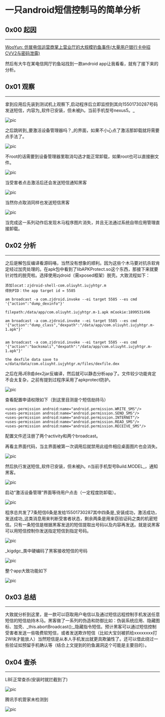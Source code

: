 # 一只android短信控制马的简单分析

0x00 起因
-------

* * *

[WooYun: 仿冒电信运营商掌上营业厅的大规模钓鱼事件(大量用户银行卡中招CVV2与密码泄露)](http://www.wooyun.org/bugs/wooyun-2014-076180)

然后有大牛在某电信网厅钓鱼站找到一款android app让我看看，就有了接下来的分析。

0x01 观察
-------

* * *

拿到应用后先装到测试机上观察下,启动程序后立即监控到其向15501730287号码发送短信，内容为_软件已安装，但未被jh。当前手机型号nexus5。_

![pic](http://drops.javaweb.org/uploads/images/81a74d62561fb8f822f03ee7d8867713cd39ea04.jpg)

之后跳转到_要激活设备管理器吗？_的界面，如果不小心点了激活那卸载就将需要点手法了。

![pic](http://drops.javaweb.org/uploads/images/3acf348cfb720d7b49c2e7e50793e9c2eb8e192c.jpg)

不root的话需要到设备管理器里取消勾选才能正常卸载，如果root也可以直接删文件。

![pic](http://drops.javaweb.org/uploads/images/3ee88a2bdadeec0dd468ca0a4f67b523b318b5c3.jpg)

当受害者点击激活后还会发送短信通知黑客

![pic](http://drops.javaweb.org/uploads/images/e14db590b70fa536362441bbc51c9c8bad9569e1.jpg)

当然你点取消同样也发送短信黑客

![pic](http://drops.javaweb.org/uploads/images/18d1e1d670551ec6bac0ee3a4bd2700a43fcea73.jpg)

当完成这一系列动作后发现木马程序图片消失，并且无法通过系统自带应用管理直接卸载。

0x02 分析
-------

* * *

之后是解包反编译看源码咯，当然没有想象的顺利。因为这些个木马要对抗杀软肯定经过加壳处理的。在apk包中看到了libAPKProtect.so这个东西，那接下来就要针对性的脱壳啦。选择使用zjdroid（需xposed框架）脱壳。大致流程如下：

```
添加locat：zjdroid-shell-com.oliuyht.iujyhtgr.m
得到PID：the app target id = 5585

am broadcast -a com.zjdroid.invoke --ei target 5585 --es cmd '{"action":"dump_dexinfo"}'

filepath:/data/app/com.oliuyht.iujyhtgr.m-1.apk mCookie:1899531496

am broadcast -a com.zjdroid.invoke --ei target 5585 --es cmd '{"action":"dump_class","dexpath":"/data/app/com.oliuyht.iujyhtgr.m-1.apk"}'


am broadcast -a com.zjdroid.invoke --ei target 5585 --es cmd '{"action":"backsmali","dexpath":"/data/app/com.oliuyht.iujyhtgr.m-1.apk"}'

the dexfile data save to =/data/data/com.oliuyht.iujyhtgr.m/files/dexfile.dex

```

之后在用JEB或dex2jar反编译，然后就可以静态分析app了。文件较少功能肯定不会太复杂，之前有提到过程序采用了apkprotect防护。

![pic](http://drops.javaweb.org/uploads/images/24fb64cb21f998f35f044723b6c00e5bfcc5201f.jpg)

查看配置申请权限如下（到这里目测是个短信劫持马）

```
<uses-permission android:name="android.permission.WRITE_SMS"/>
<uses-permission android:name="android.permission.SEND_SMS"/>
<uses-permission android:name="android.permission.INTERNET"/>
<uses-permission android:name="android.permission.READ_SMS"/>
<uses-permission android:name="android.permission.RECEIVE_SMS"/>

```

配置文件还注册了两个activity和两个broadcast。

再看主界面代码，当主界面被第一次调用后就禁用此组件相应桌面图片也会消失。

![pic](http://drops.javaweb.org/uploads/images/6e4f4057a3262d9b4f611924ac4c118f0ba2b0b9.jpg)

然后执行发送短信_软件已安装，但未被jh。n当前手机型号Build.MODEL_，通知黑客。

![pic](http://drops.javaweb.org/uploads/images/c8b6f223d71812233455069fbe9b840f48b64888.jpg)

启动“激活设备管理”界面等待用户点击（一定程度防卸载）。

![pic](http://drops.javaweb.org/uploads/images/1fbee97b64ac0078ebe7cc4b074ef1cfced443fe.jpg)

程序总共发了7条短信6条是发给15501730287其中四条是_安装成功，激活成功，发送成功_这类消息用来判断受害者状态，剩余两条是用来窃验证码之类的机密短信。只有一条短信是根据黑客发送的短信提取出号码以及内容再发送。就是说黑客可以用短信控制你发送指定短信到指定号码。

![pic](http://drops.javaweb.org/uploads/images/e5f6be601b55a9633a937091560bfe9973b85b2f.jpg)

_kigdgc_类中硬编码了黑客接收短信的号码

![pic](http://drops.javaweb.org/uploads/images/71e2587276c70837560a0f53a208c044ad5dd170.jpg)

整个app大致功能如下

![pic](http://drops.javaweb.org/uploads/images/772436c77a05a7bbe6962433acb42289490d9beb.jpg)

0x03 总结
-------

* * *

大致就分析到这里，是一款可以窃取用户电信以及通过短信远程控制手机发送任意短信的短信劫持木马。黑客做了一系列的伪造和防御比如：伪装系统应用、隐藏图标、加壳、_this.abortBroadcast();_隐藏指令短信。预计黑客可以通过短信控制受害者发送一些吸费软短信，或者发送欺诈短信（比如大宝剑被抓给xxxxxxxx打2W块才能放人）当然短信是从本人手机发出就更具欺骗性了。还可以借此绕过一些验证如预留手机确认等（结合上文提到的钓鱼漏洞这个可能是主要目的）。

0x04 查杀
-------

* * *

LBE正常查杀(安装时就拦截到了)

![pic](http://drops.javaweb.org/uploads/images/4388cc6fed17020343e9a3796d1d02b822ae4d90.jpg)

腾讯手机管家未检测到

![pic](http://drops.javaweb.org/uploads/images/fd7949e5aa9d38760f5055fc8bbb6e39bb7ee20f.jpg)